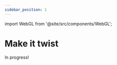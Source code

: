 ```yaml
---
sidebar_position: 1
---
```


import WebGL from '@site/src/components/WebGL';

# Make it twist

<WebGL />

In progress!